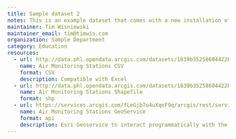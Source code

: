 ```yaml
---
title: Sample dataset 2
notes: This is an example dataset that comes with a new installation of JKAN
maintainer: Tim Wisniewski
maintainer_email: tim@timwis.com
organization: Sample Department
category: Education
resources:
  - url: http://data.phl.opendata.arcgis.com/datasets/1839b35258604422b0b520cbb668df0d_0.csv
    name: Air Monitoring Stations CSV
    format: CSV
    description: Compatible with Excel
  - url: http://data.phl.opendata.arcgis.com/datasets/1839b35258604422b0b520cbb668df0d_0.zip
    name: Air Monitoring Stations Shapefile
    format: shp
  - url: https://services.arcgis.com/fLeGjb7u4uXqeF9q/arcgis/rest/services/Air_Monitoring_Stations/FeatureServer/0/query
    name: Air Monitoring Stations GeoService
    format: api
    description: Esri Geoservice to interact programmatically with the data
---
```

